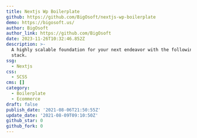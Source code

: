 ```yaml
---
title: Nextjs Wp Boilerplate
github: https://github.com/BigOsoft/nextjs-wp-boilerplate
demo: https://bigosoft.us/
author: BigOsoft
author_link: https://github.com/BigOsoft
date: 2023-11-26T10:32:46.852Z
description: >-
  A highly scalable foundation for your next endeavor with the following tech
  stack.
ssg:
  - Nextjs
css:
  - SCSS
cms: []
category:
  - Boilerplate
  - Ecommerce
draft: false
publish_date: '2021-08-06T21:50:55Z'
update_date: '2021-08-09T09:10:50Z'
github_star: 0
github_fork: 0
---
```

